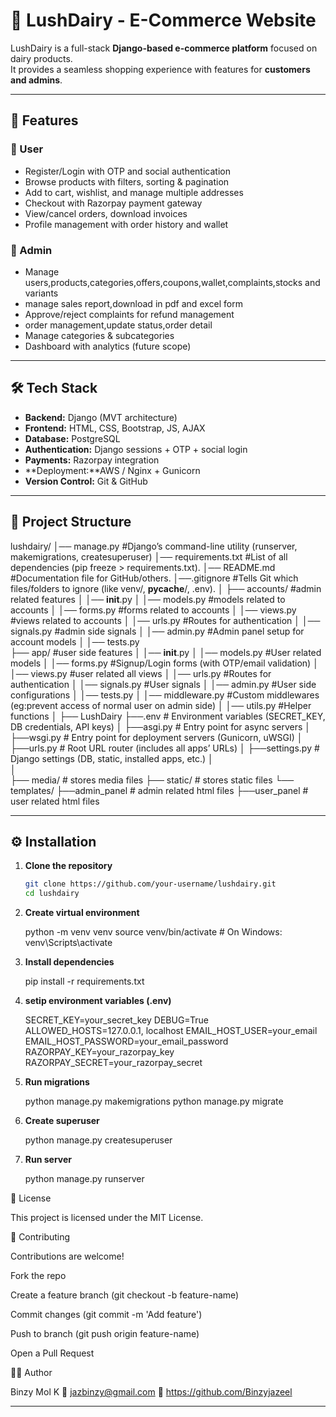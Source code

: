 # 🥛 LushDairy - E-Commerce Website

LushDairy is a full-stack **Django-based e-commerce platform** focused on dairy products.  
It provides a seamless shopping experience with features for **customers and admins**.

---

## 🚀 Features

### 👤 User
- Register/Login with OTP and social authentication
- Browse products with filters, sorting & pagination
- Add to cart, wishlist, and manage multiple addresses
- Checkout with Razorpay payment gateway
- View/cancel orders, download invoices
- Profile management with order history and wallet



### 🔑 Admin
- Manage users,products,categories,offers,coupons,wallet,complaints,stocks and variants
- manage sales report,download in pdf and excel form
- Approve/reject complaints for refund management
- order management,update status,order detail
- Manage categories & subcategories
- Dashboard with analytics (future scope)

---

## 🛠️ Tech Stack

- **Backend:** Django (MVT architecture)
- **Frontend:** HTML, CSS, Bootstrap, JS, AJAX
- **Database:** PostgreSQL 
- **Authentication:** Django sessions + OTP + social login
- **Payments:** Razorpay integration
- **Deployment:**AWS / Nginx + Gunicorn
- **Version Control:** Git & GitHub

---

## 📂 Project Structure
lushdairy/
│── manage.py             #Django’s command-line utility (runserver, makemigrations, createsuperuser)
│── requirements.txt      #List of all dependencies (pip freeze > requirements.txt).
│── README.md             #Documentation file for GitHub/others.
│──.gitignore             #Tells Git which files/folders to ignore (like venv/, __pycache__/, .env).
│
├── accounts/             #admin related features
│   │── __init__.py
│   │── models.py         #models related to accounts 
│   │── forms.py          #forms related to accounts 
│   │── views.py          #views related to accounts 
│   │── urls.py           #Routes for authentication
│   │── signals.py        #admin side signals
│   │── admin.py          #Admin panel setup for account models
│   │── tests.py    
├── app/                  #user side features
│   │── __init__.py
│   │── models.py         #User related models
│   │── forms.py          #Signup/Login forms (with OTP/email validation)
│   │── views.py          #user related all views
│   │── urls.py           #Routes for authentication
│   │── signals.py        #User signals
│   │── admin.py          #User side configurations
│   │── tests.py
│   │── middleware.py     #Custom middlewares (eg:prevent access of normal user on admin side)
│   │── utils.py          #Helper functions
│
├── LushDairy ├──.env     # Environment variables (SECRET_KEY, DB credentials, API keys)
│             ├──asgi.py  # Entry point for async servers
│             ├──wsgi.py  # Entry point for deployment servers (Gunicorn, uWSGI)
│             ├──urls.py  # Root URL router (includes all apps’ URLs)
│             ├──settings.py  # Django settings (DB, static, installed apps, etc.)
│  
│               
├── media/                # stores media files
├── static/               # stores static files
└── templates/ ├──admin_panel  # admin related html files
               ├──user_panel   # user related html files





---

## ⚙️ Installation

1. **Clone the repository**
   ```bash
   git clone https://github.com/your-username/lushdairy.git
   cd lushdairy
2. **Create virtual environment**

    python -m venv venv
    source venv/bin/activate   # On Windows: venv\Scripts\activate


3. **Install dependencies**

    pip install -r requirements.txt


4. **setip environment variables (.env)**

    SECRET_KEY=your_secret_key
    DEBUG=True
    ALLOWED_HOSTS=127.0.0.1, localhost
    EMAIL_HOST_USER=your_email
    EMAIL_HOST_PASSWORD=your_email_password
    RAZORPAY_KEY=your_razorpay_key
    RAZORPAY_SECRET=your_razorpay_secret


5. **Run migrations**

    python manage.py makemigrations
    python manage.py migrate


6. **Create superuser**

    python manage.py createsuperuser

7. **Run server**

    python manage.py runserver



📜 License

This project is licensed under the MIT License.

🤝 Contributing

Contributions are welcome!

Fork the repo

Create a feature branch (git checkout -b feature-name)

Commit changes (git commit -m 'Add feature')

Push to branch (git push origin feature-name)

Open a Pull Request

👨‍💻 Author

Binzy Mol K
📧 jazbinzy@gmail.com
🔗 https://github.com/Binzyjazeel


---

